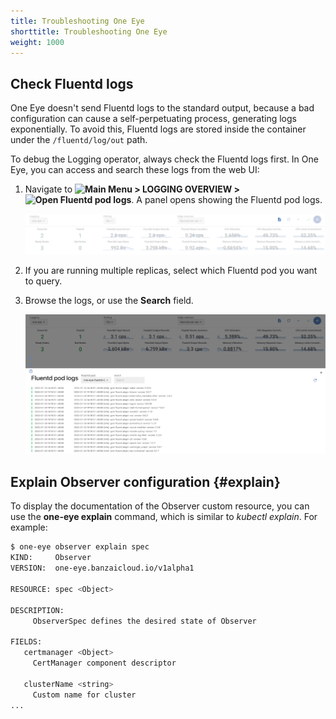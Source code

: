 ```yaml
---
title: Troubleshooting One Eye
shorttitle: Troubleshooting One Eye
weight: 1000
---
```


## Check Fluentd logs

One Eye doesn't send Fluentd logs to the standard output, because a bad configuration can cause a self-perpetuating process, generating logs exponentially. To avoid this, Fluentd logs are stored inside the container under the `/fluentd/log/out` path.

To debug the Logging operator, always check the Fluentd logs first. In One Eye, you can access and search these logs from the web UI:

1. Navigate to **![Main Menu](/docs/one-eye/headless/icon-main-menu.png) > LOGGING OVERVIEW > ![Open Fluentd pod logs](/docs/one-eye/headless/icon-fluentd-logs.png)**. A panel opens showing the Fluentd pod logs.

    ![Fluentd Logs](fluentd-pod-logs-1.png)

1. If you are running multiple replicas, select which Fluentd pod you want to query.
1. Browse the logs, or use the **Search** field.

    ![Fluentd Logs](fluentd-pod-logs-2.png)

## Explain Observer configuration {#explain}

To display the documentation of the Observer custom resource, you can use the **one-eye explain** command, which is similar to *kubectl explain*. For example:

```bash
$ one-eye observer explain spec
KIND:     Observer
VERSION:  one-eye.banzaicloud.io/v1alpha1

RESOURCE: spec <Object>

DESCRIPTION:
     ObserverSpec defines the desired state of Observer

FIELDS:
   certmanager <Object>
     CertManager component descriptor

   clusterName <string>
     Custom name for cluster
...
```